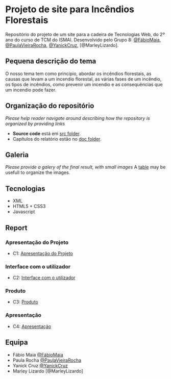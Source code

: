 # Projeto de site para Incêndios Florestais

Repositório do projeto de um site para a cadeira de Tecnologias Web, do 2º ano do curso de TCM do ISMAI. Desenvolvido pelo Grupo 8: [@FábioMaia](https://github.com/A036142), [@PaulaVieiraRocha](https://github.com/PaulaVieiraRocha), [@YanickCruz](https://github.com/YanickCruz), [@MarleyLizardo].

## Pequena descrição do tema

O nosso tema tem como princípio, abordar os incêndios florestais, as causas que levam a um incendio florestal, as várias fases de um incêndio, os tipos de incêndios, como prevenir um incendio e as consequências que um incendio pode fazer.

## Organização do repositório

_Please help reader navigate around describing how the repository is organized by providing links_
* **Source code** está em [src folder](src/).
* Capítulos do relatório estão no [doc folder](doc/).

## Galeria

_Please provide a galery of the final result, with small images_
A [table](https://www.markdownguide.org/extended-syntax/#tables) may be usefull to organize the images.

## Tecnologias

* XML
* HTML5 + CSS3
* Javascript

## Report


### Apresentação do Projeto
* C1: [Apresentação do Projeto](doc/c1.md)
### Interface com o utilizador 
* C2: [Interface com o utilizador](doc/c2.md)
### Produto
* C3: [Produto](doc/c3.md)
### Apresentação
* C4: [Apresentação](doc/c4.md)

## Equipa
* Fábio Maia [@FábioMaia](https://github.com/A036142)
* Paula Rocha [@PaulaVieiraRocha](https://github.com/PaulaVieiraRocha)
* Yanick Cruz [@YanickCruz](https://github.com/YanickCruz)
* Marley Lizardo [@MarleyLizardo]